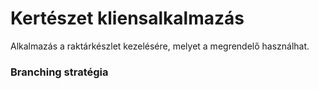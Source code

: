 # **Kertészet kliensalkalmazás**

Alkalmazás a raktárkészlet kezelésére, melyet a megrendelő használhat. 


### **Branching stratégia**

